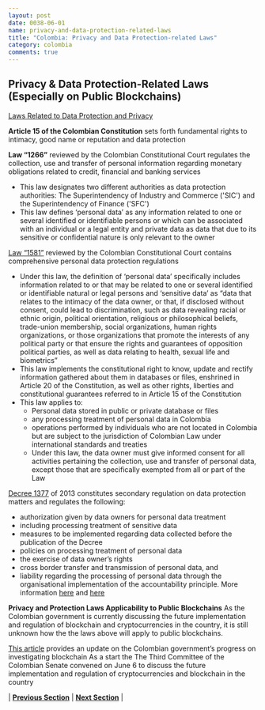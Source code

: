 ```yaml
---
layout: post
date: 0038-06-01
name: privacy-and-data-protection-related-laws
title: "Colombia: Privacy and Data Protection-related Laws"
category: colombia
comments: true
---
```


## Privacy & Data Protection-Related Laws (Especially on Public Blockchains) 

[Laws Related to Data Protection and Privacy](https://www.dlapiperdataprotection.com/index.html?t=law&c=CO)

**Article 15  of the Colombian Constitution** sets forth fundamental rights to intimacy, good name or reputation and data protection 

**Law “1266”** reviewed by the Colombian Constitutional Court regulates the collection, use and transfer of personal information regarding monetary obligations related to credit, financial and banking services 
- This law designates two different authorities as data protection authorities: The Superintendency of Industry and Commerce ('SIC') and the Superintendency of Finance ('SFC')
- This law defines ‘personal data’ as any information related to one or several identified or identifiable persons or which can be associated with an individual or a legal entity and private data as data that due to its sensitive or confidential nature is only relevant to the owner 

[Law “1581”](https://www.littler.com/files/press/related-files/LEY%201581%20de%20Colombia%20-%2017%20de%20Octubre%202012.pdf) reviewed by the Colombian Constitutional Court contains comprehensive personal data protection regulations 
- Under this law, the definition of ‘personal data’ specifically includes information related to or that may be related to one or several identified or identifiable natural or legal persons and ‘sensitive data’ as “data that relates to the intimacy of the data owner, or that, if disclosed without consent, could lead to discrimination, such as data revealing racial or ethnic origin, political orientation, religious or philosophical beliefs, trade-union membership, social organizations, human rights organizations, or those organizations that promote the interests of any political party or that ensure the rights and guarantees of opposition political parties, as well as data relating to health, sexual life and biometrics”
- This law implements the constitutional right to know, update and rectify information gathered about them in databases or files, enshrined in Article 20 of the Constitution, as well as other rights, liberties and constitutional guarantees referred to in Article 15 of the Constitution
- This law applies to: 
  - Personal data stored in public or private database or files
  - any processing treatment of personal data in Colombia
  - operations performed by individuals who are not located in Colombia but are subject to the jurisdiction of Colombian Law under international standards and treaties
  - Under this law, the data owner must give informed consent for all  activities pertaining the collection, use and transfer of personal data, except those that are specifically exempted from all or part of the Law

[Decree 1377](https://www.littler.com/files/press/related-files/DECRETO%201377%20DEL%2027%20DE%20JUNIO%20DE%202013%20(2)%20(2).pdf) of 2013 constitutes secondary regulation on data protection matters and regulates the following: 
- authorization given by data owners for personal data treatment
- including processing treatment of sensitive data
- measures to be implemented regarding data collected before the publication of the Decree
- policies on processing treatment of personal data
- the exercise of data owner’s rights
- cross border transfer and transmission of personal data, and
- liability regarding the processing of personal data through the organisational implementation of the accountability principle.
More information [here](http://archive.edrm.net/resources/data-privacy-protection/data-protection-laws-2013/colombia) and [here](https://www.littler.com/publication-press/publication/colombia-adopts-regulations-implement-its-data-protection-laws)

**Privacy and Protection Laws Applicability to Public Blockchains**
As the Colombian government is currently discussing the future implementation and regulation of blockchain and cryptocurrencies in the country, it is still unknown how the the laws above will apply to public blockchains.

[This article](https://www.coingdp.com/news/colombian-senate-debate-blockchain-could-change-lives) provides an update on the Colombian government’s progress on investigating blockchain
As a start the The Third Committee of the Colombian Senate convened on June 6 to discuss the future implementation and regulation of cryptocurrencies and blockchain in the country

| **[Previous Section](https://neo-project.github.io/global-blockchain-compliance-hub//colombia/colombia-securities-related-laws.html)** | **[Next Section](https://neo-project.github.io/global-blockchain-compliance-hub//colombia/colombia-final-liability.html)** |
